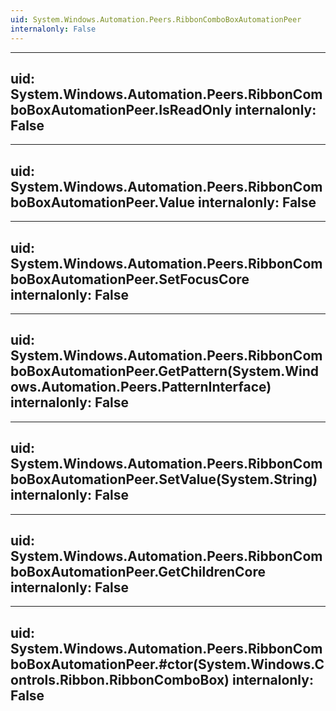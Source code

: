 ```yaml
---
uid: System.Windows.Automation.Peers.RibbonComboBoxAutomationPeer
internalonly: False
---
```


---
uid: System.Windows.Automation.Peers.RibbonComboBoxAutomationPeer.IsReadOnly
internalonly: False
---

---
uid: System.Windows.Automation.Peers.RibbonComboBoxAutomationPeer.Value
internalonly: False
---

---
uid: System.Windows.Automation.Peers.RibbonComboBoxAutomationPeer.SetFocusCore
internalonly: False
---

---
uid: System.Windows.Automation.Peers.RibbonComboBoxAutomationPeer.GetPattern(System.Windows.Automation.Peers.PatternInterface)
internalonly: False
---

---
uid: System.Windows.Automation.Peers.RibbonComboBoxAutomationPeer.SetValue(System.String)
internalonly: False
---

---
uid: System.Windows.Automation.Peers.RibbonComboBoxAutomationPeer.GetChildrenCore
internalonly: False
---

---
uid: System.Windows.Automation.Peers.RibbonComboBoxAutomationPeer.#ctor(System.Windows.Controls.Ribbon.RibbonComboBox)
internalonly: False
---
